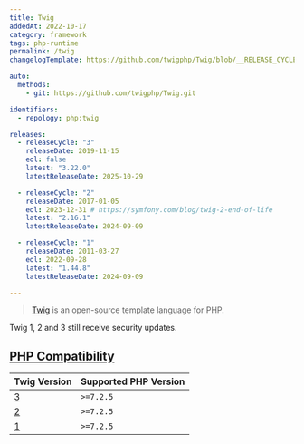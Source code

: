 ```yaml
---
title: Twig
addedAt: 2022-10-17
category: framework
tags: php-runtime
permalink: /twig
changelogTemplate: https://github.com/twigphp/Twig/blob/__RELEASE_CYCLE__.x/CHANGELOG

auto:
  methods:
    - git: https://github.com/twigphp/Twig.git

identifiers:
  - repology: php:twig

releases:
  - releaseCycle: "3"
    releaseDate: 2019-11-15
    eol: false
    latest: "3.22.0"
    latestReleaseDate: 2025-10-29

  - releaseCycle: "2"
    releaseDate: 2017-01-05
    eol: 2023-12-31 # https://symfony.com/blog/twig-2-end-of-life
    latest: "2.16.1"
    latestReleaseDate: 2024-09-09

  - releaseCycle: "1"
    releaseDate: 2011-03-27
    eol: 2022-09-28
    latest: "1.44.8"
    latestReleaseDate: 2024-09-09

---
```


> [Twig](https://twig.symfony.com/) is an open-source template language for PHP.

Twig 1, 2 and 3 still receive security updates.

## [PHP Compatibility](https://packagist.org/packages/twig/twig)

| Twig Version                                          | Supported PHP Version |
| ----------------------------------------------------- | --------------------- |
| [3](https://packagist.org/packages/twig/twig#3.x-dev) | `>=7.2.5`             |
| [2](https://packagist.org/packages/twig/twig#2.x-dev) | `>=7.2.5`             |
| [1](https://packagist.org/packages/twig/twig#1.x-dev) | `>=7.2.5`             |
